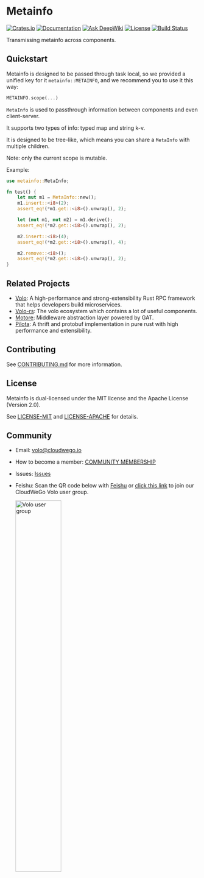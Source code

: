 # Metainfo

[![Crates.io](https://img.shields.io/crates/v/metainfo)](https://crates.io/crates/metainfo)
[![Documentation](https://docs.rs/metainfo/badge.svg)](https://docs.rs/metainfo)
[![Ask DeepWiki](https://deepwiki.com/badge.svg)](https://deepwiki.com/cloudwego/metainfo)
[![License](https://img.shields.io/crates/l/metainfo)](#license)
[![Build Status][actions-badge]][actions-url]

[actions-badge]: https://github.com/cloudwego/metainfo/actions/workflows/ci.yaml/badge.svg
[actions-url]: https://github.com/cloudwego/metainfo/actions

Transmissing metainfo across components.

## Quickstart

Metainfo is designed to be passed through task local, so we provided a unified key for it `metainfo::METAINFO`, and we recommend you to use it this way:

```rust
METAINFO.scope(...)
```

`MetaInfo` is used to passthrough information between components and even client-server.

It supports two types of info: typed map and string k-v.

It is designed to be tree-like, which means you can share a `MetaInfo` with multiple children.

Note: only the current scope is mutable.

Example:

```rust
use metainfo::MetaInfo;

fn test() {
    let mut m1 = MetaInfo::new();
    m1.insert::<i8>(2);
    assert_eq!(*m1.get::<i8>().unwrap(), 2);

    let (mut m1, mut m2) = m1.derive();
    assert_eq!(*m2.get::<i8>().unwrap(), 2);

    m2.insert::<i8>(4);
    assert_eq!(*m2.get::<i8>().unwrap(), 4);

    m2.remove::<i8>();
    assert_eq!(*m2.get::<i8>().unwrap(), 2);
}
```

## Related Projects

- [Volo][Volo]: A high-performance and strong-extensibility Rust RPC framework that helps developers build microservices.
- [Volo-rs][Volo-rs]: The volo ecosystem which contains a lot of useful components.
- [Motore][Motore]: Middleware abstraction layer powered by GAT.
- [Pilota][Pilota]: A thrift and protobuf implementation in pure rust with high performance and extensibility.

## Contributing

See [CONTRIBUTING.md](https://github.com/cloudwego/metainfo/blob/main/CONTRIBUTING.md) for more information.

## License

Metainfo is dual-licensed under the MIT license and the Apache License (Version 2.0).

See [LICENSE-MIT](https://github.com/cloudwego/metainfo/blob/main/LICENSE-MIT) and [LICENSE-APACHE](https://github.com/cloudwego/metainfo/blob/main/LICENSE-APACHE) for details.

## Community

- Email: [volo@cloudwego.io](mailto:volo@cloudwego.io)
- How to become a member: [COMMUNITY MEMBERSHIP](https://github.com/cloudwego/community/blob/main/COMMUNITY_MEMBERSHIP.md)
- Issues: [Issues](https://github.com/cloudwego/metainfo/issues)
- Feishu: Scan the QR code below with [Feishu](https://www.feishu.cn/) or [click this link](https://applink.feishu.cn/client/chat/chatter/add_by_link?link_token=b34v5470-8e4d-4c7d-bf50-8b2917af026b) to join our CloudWeGo Volo user group.

  <img src="https://github.com/cloudwego/metainfo/raw/main/.github/assets/volo-feishu-user-group.png" alt="Volo user group" width="50%" height="50%" />

[Volo]: https://github.com/cloudwego/volo
[Volo-rs]: https://github.com/volo-rs
[Motore]: https://github.com/cloudwego/motore
[Pilota]: https://github.com/cloudwego/pilota
[Metainfo]: https://github.com/lust-rs/metainfo
